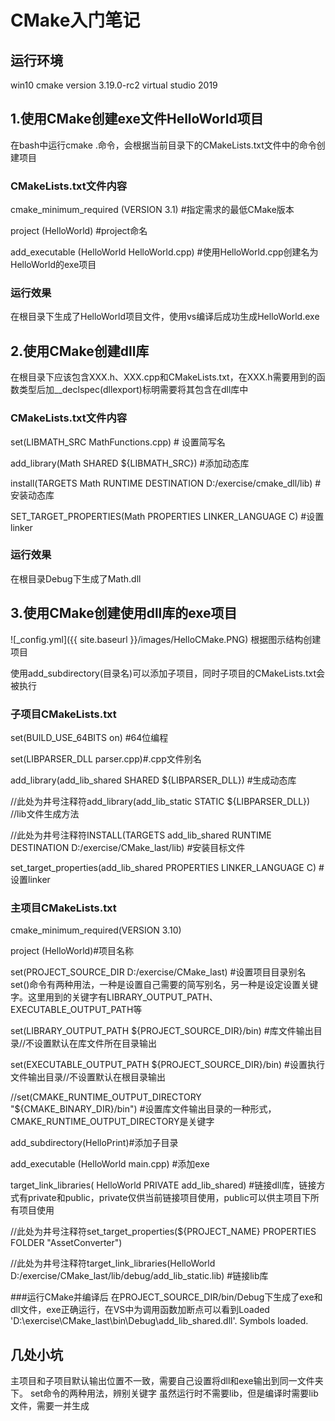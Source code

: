 # CMake入门笔记

## 运行环境
win10
cmake version 3.19.0-rc2
virtual studio 2019

## 1.使用CMake创建exe文件HelloWorld项目

在bash中运行cmake .命令，会根据当前目录下的CMakeLists.txt文件中的命令创建项目

### CMakeLists.txt文件内容

cmake_minimum_required (VERSION 3.1) #指定需求的最低CMake版本

project (HelloWorld) #project命名

add_executable (HelloWorld HelloWorld.cpp)  #使用HelloWorld.cpp创建名为HelloWorld的exe项目

### 运行效果
在根目录下生成了HelloWorld项目文件，使用vs编译后成功生成HelloWorld.exe

## 2.使用CMake创建dll库

在根目录下应该包含XXX.h、XXX.cpp和CMakeLists.txt，在XXX.h需要用到的函数类型后加__declspec(dllexport)标明需要将其包含在dll库中

### CMakeLists.txt文件内容
set(LIBMATH_SRC MathFunctions.cpp) # 设置简写名

add_library(Math SHARED ${LIBMATH_SRC}) #添加动态库

install(TARGETS Math RUNTIME DESTINATION D:/exercise/cmake_dll/lib) #安装动态库

SET_TARGET_PROPERTIES(Math PROPERTIES LINKER_LANGUAGE C) #设置linker
### 运行效果
在根目录Debug下生成了Math.dll

## 3.使用CMake创建使用dll库的exe项目
![_config.yml]({{ site.baseurl }}/images/HelloCMake.PNG)
根据图示结构创建项目

使用add_subdirectory(目录名)可以添加子项目，同时子项目的CMakeLists.txt会被执行
### 子项目CMakeLists.txt
set(BUILD_USE_64BITS on) #64位编程

set(LIBPARSER_DLL parser.cpp)#.cpp文件别名

add_library(add_lib_shared SHARED ${LIBPARSER_DLL}) #生成动态库

//此处为井号注释符add_library(add_lib_static STATIC ${LIBPARSER_DLL}) //lib文件生成方法

//此处为井号注释符INSTALL(TARGETS add_lib_shared RUNTIME DESTINATION D:/exercise/CMake_last/lib) #安装目标文件

set_target_properties(add_lib_shared PROPERTIES LINKER_LANGUAGE C) #设置linker

### 主项目CMakeLists.txt
cmake_minimum_required(VERSION 3.10)

project (HelloWorld)#项目名称

set(PROJECT_SOURCE_DIR D:/exercise/CMake_last) #设置项目目录别名
set()命令有两种用法，一种是设置自己需要的简写别名，另一种是设定设置关键字。这里用到的关键字有LIBRARY_OUTPUT_PATH、EXECUTABLE_OUTPUT_PATH等

set(LIBRARY_OUTPUT_PATH ${PROJECT_SOURCE_DIR}/bin) #库文件输出目录//不设置默认在库文件所在目录输出

set(EXECUTABLE_OUTPUT_PATH ${PROJECT_SOURCE_DIR}/bin) #设置执行文件输出目录//不设置默认在根目录输出

//set(CMAKE_RUNTIME_OUTPUT_DIRECTORY "${CMAKE_BINARY_DIR}/bin") #设置库文件输出目录的一种形式，CMAKE_RUNTIME_OUTPUT_DIRECTORY是关键字

add_subdirectory(HelloPrint)#添加子目录

add_executable (HelloWorld main.cpp) #添加exe

target_link_libraries( HelloWorld 
						PRIVATE
							add_lib_shared) #链接dll库，链接方式有private和public，private仅供当前链接项目使用，public可以供主项目下所有项目使用

//此处为井号注释符set_target_properties(${PROJECT_NAME} PROPERTIES FOLDER "AssetConverter")

//此处为井号注释符target_link_libraries(HelloWorld D:/exercise/CMake_last/lib/debug/add_lib_static.lib) #链接lib库

###运行CMake并编译后
在PROJECT_SOURCE_DIR/bin/Debug下生成了exe和dll文件，exe正确运行，在VS中为调用函数加断点可以看到Loaded 'D:\exercise\CMake_last\bin\Debug\add_lib_shared.dll'. Symbols loaded.

## 几处小坑
主项目和子项目默认输出位置不一致，需要自己设置将dll和exe输出到同一文件夹下。
set命令的两种用法，辨别关键字
虽然运行时不需要lib，但是编译时需要lib文件，需要一并生成
